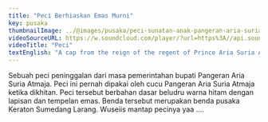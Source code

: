 ```yaml
---
title: "Peci Berhiaskan Emas Murni"
key: pusaka
thumbnailImage: ../@images/pusaka/peci-sunatan-anak-pangeran-aria-suria-atmaja.jpg
videoSourceURL: https://w.soundcloud.com/player/?url=https%3A//api.soundcloud.com/tracks/1171296052&color=%230066cc&auto_play=true&hide_related=false&show_comments=true&show_user=true&show_reposts=false&show_teaser=true
videoTitle: "Peci"
textEnglish: "A cap from the reign of the regent of Prince Aria Suria Atmaja. This cap was once worn by the grandson of Prince Aria Suria Atmaja when he was circumcised. The cap is made of black velvet with gold lining and patches. The object is an heirloom of the Sumedang Forbidden Palace. Wuseiis, the cap is solid..."
---
```


Sebuah peci peninggalan dari masa pemerintahan bupati Pangeran Aria Suria Atmaja. Peci ini pernah dipakai oleh cucu Pangeran Aria Suria Atmaja ketika dikhitan. Peci tersebut berbahan dasar beludru warna hitam dengan lapisan dan tempelan emas. Benda tersebut merupakan benda pusaka Keraton Sumedang Larang. 
Wuseiis mantap pecinya yaa ….
